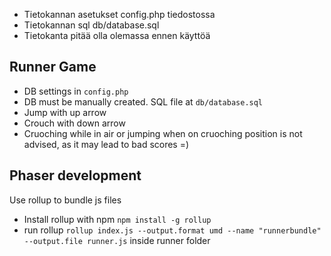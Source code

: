 - Tietokannan asetukset config.php tiedostossa
- Tietokannan sql db/database.sql
- Tietokanta pitää olla olemassa ennen käyttöä

## Runner Game
- DB settings in `config.php`
- DB must be manually created. SQL file at `db/database.sql`
- Jump with up arrow
- Crouch with down arrow
- Cruoching while in air or jumping when on cruoching position is not advised, as it may lead to bad scores =)


## Phaser development

Use rollup to bundle js files
 - Install rollup with npm `npm install -g rollup`
 - run rollup `rollup index.js --output.format umd --name "runnerbundle" --output.file runner.js` inside runner folder
